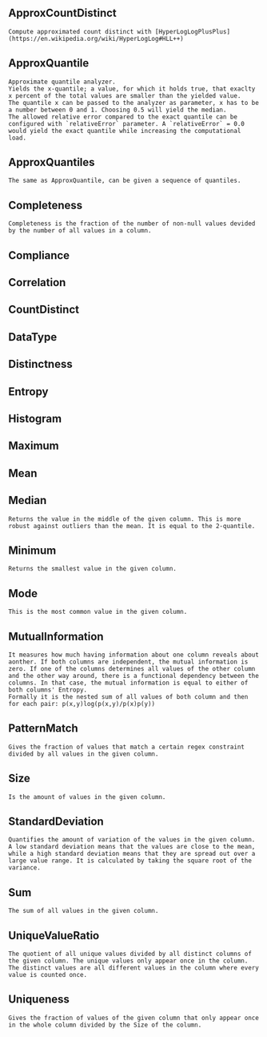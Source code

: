 ## ApproxCountDistinct
    Compute approximated count distinct with [HyperLogLogPlusPlus](https://en.wikipedia.org/wiki/HyperLogLog#HLL++)
## ApproxQuantile
    Approximate quantile analyzer. 
    Yields the x-quantile; a value, for which it holds true, that exaclty x percent of the total values are smaller than the yielded value.
    The quantile x can be passed to the analyzer as parameter, x has to be a number between 0 and 1. Choosing 0.5 will yield the median.
    The allowed relative error compared to the exact quantile can be configured with `relativeError` parameter. A `relativeError` = 0.0 would yield the exact quantile while increasing the computational load.
## ApproxQuantiles
    The same as ApproxQuantile, can be given a sequence of quantiles.
## Completeness
    Completeness is the fraction of the number of non-null values devided by the number of all values in a column.
## Compliance
## Correlation
## CountDistinct
## DataType
## Distinctness
## Entropy
## Histogram
## Maximum
## Mean
## Median
    Returns the value in the middle of the given column. This is more robust against outliers than the mean. It is equal to the 2-quantile.
## Minimum
    Returns the smallest value in the given column.
## Mode
    This is the most common value in the given column.
## MutualInformation
    It measures how much having information about one column reveals about aonther. If both columns are independent, the mutual information is zero. If one of the columns determines all values of the other column and the other way around, there is a functional dependency between the columns. In that case, the mutual information is equal to either of both columns' Entropy.
    Formally it is the nested sum of all values of both column and then for each pair: p(x,y)log(p(x,y)/p(x)p(y))
## PatternMatch
    Gives the fraction of values that match a certain regex constraint divided by all values in the given column.
## Size
    Is the amount of values in the given column.
## StandardDeviation
    Quantifies the amount of variation of the values in the given column. A low standard deviation means that the values are close to the mean, while a high standard deviation means that they are spread out over a large value range. It is calculated by taking the square root of the variance.
## Sum
    The sum of all values in the given column.
## UniqueValueRatio
    The quotient of all unique values divided by all distinct columns of the given column. The unique values only appear once in the column. The distinct values are all different values in the column where every value is counted once.
## Uniqueness
    Gives the fraction of values of the given column that only appear once in the whole column divided by the Size of the column.